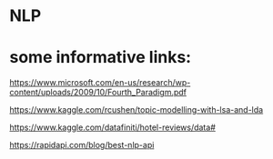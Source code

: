 # NLP
# some informative links: 
https://www.microsoft.com/en-us/research/wp-content/uploads/2009/10/Fourth_Paradigm.pdf

https://www.kaggle.com/rcushen/topic-modelling-with-lsa-and-lda

https://www.kaggle.com/datafiniti/hotel-reviews/data#

https://rapidapi.com/blog/best-nlp-api
